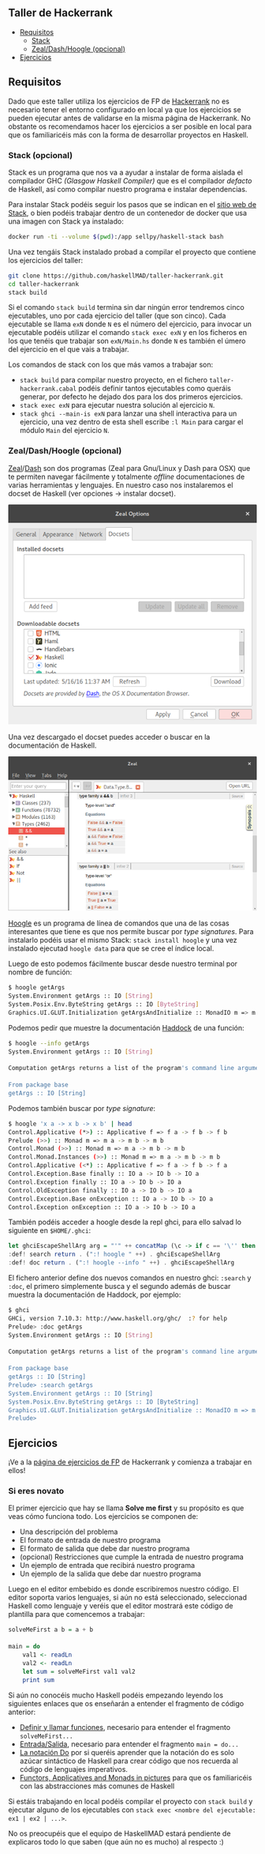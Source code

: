 <!-- markdown-toc start - Don't edit this section. Run M-x markdown-toc-generate-toc again -->

## Taller de Hackerrank ##

- [Requisitos](#requisitos)
    - [Stack](#stack)
    - [Zeal/Dash/Hoogle (opcional)](#zealdashhoogle-opcional)
- [Ejercicios](#ejercicios)

<!-- markdown-toc end -->


## Requisitos ##

Dado que este taller utiliza los ejercicios de FP de [Hackerrank](https://www.hackerrank.com/domains/fp/intro) no es necesario tener el entorno configurado en local ya que los ejercicios se pueden ejecutar antes de validarse en la misma página de Hackerrank. No obstante os recomendamos hacer los ejercicios a ser posible en local para que os familiaricéis más con la forma de desarrollar proyectos en Haskell.

### Stack (opcional) ###

Stack es un programa que nos va a ayudar a instalar de forma aislada el compilador GHC *(Glasgow Haskell Compiler)* que es el compilador *defacto* de Haskell, así como compilar nuestro programa e instalar dependencias.

Para instalar Stack podéis seguir los pasos que se indican en el [sitio web de Stack](http://docs.haskellstack.org/en/stable/README/), o bien podéis trabajar dentro de un contenedor de docker que usa una imagen con Stack ya instalado:

``` sh
docker run -ti --volume $(pwd):/app sellpy/haskell-stack bash
```

Una vez tengáis Stack instalado probad a compilar el proyecto que contiene los ejercicios del taller:

``` sh
git clone https://github.com/haskellMAD/taller-hackerrank.git
cd taller-hackerrank
stack build
```

Si el comando `stack build` termina sin dar ningún error tendremos cinco ejecutables, uno por cada ejercicio del taller (que son cinco). Cada ejecutable se llama `exN` donde `N` es el número del ejercicio, para invocar un ejecutable podéis utilizar el comando `stack exec exN` y en los ficheros en los que tenéis que trabajar son `exN/Main.hs` donde `N` es también el úmero del ejercicio en el que vais a trabajar.

Los comandos de stack con los que más vamos a trabajar son:

- `stack build` para compilar nuestro proyecto, en el fichero `taller-hackerrank.cabal` podéis definir tantos ejecutables como queráis generar, por defecto he dejado dos para los dos primeros ejercicios.
- `stack exec exN` para ejecutar nuestra solución al ejercicio `N`.
- `stack ghci --main-is exN` para lanzar una shell interactiva para un ejercicio, una vez dentro de esta shell escribe `:l Main` para cargar el módulo `Main` del ejercicio `N`.

### Zeal/Dash/Hoogle (opcional) ###

[Zeal](https://zealdocs.org/)/[Dash](https://kapeli.com/dash) son dos programas (Zeal para Gnu/Linux y Dash para OSX) que te permiten navegar fácilmente y totalmente *offline* documentaciones de varias herramientas y lenguajes. En nuestro caso nos instalaremos el docset de Haskell (ver opciones → instalar docset).

![Docset de Haskell](img/zeal-haskell.png)

Una vez descargado el docset puedes acceder o buscar en la documentación de Haskell.

![Zeal](img/zeal-haskell-main.png)

[Hoogle](https://wiki.haskell.org/Hoogle#Searches) es un programa de línea de comandos que una de las cosas interesantes que tiene es que nos permite buscar por *type signatures*. Para instalarlo podéis usar el mismo Stack: `stack install hoogle` y una vez instalado ejecutad `hoogle data` para que se cree el índice local.

Luego de esto podemos fácilmente buscar desde nuestro terminal por nombre de función:
``` sh
$ hoogle getArgs
System.Environment getArgs :: IO [String]
System.Posix.Env.ByteString getArgs :: IO [ByteString]
Graphics.UI.GLUT.Initialization getArgsAndInitialize :: MonadIO m => m (String, [String])
```

Podemos pedir que muestre la documentación [Haddock](https://www.haskell.org/haddock/) de una función:
``` sh
$ hoogle --info getArgs
System.Environment getArgs :: IO [String]

Computation getArgs returns a list of the program's command line arguments (not including the program name). 

From package base
getArgs :: IO [String]
```

Podemos también buscar por *type signature*:
``` sh
$ hoogle 'x a -> x b -> x b' | head
Control.Applicative (*>) :: Applicative f => f a -> f b -> f b
Prelude (>>) :: Monad m => m a -> m b -> m b
Control.Monad (>>) :: Monad m => m a -> m b -> m b
Control.Monad.Instances (>>) :: Monad m => m a -> m b -> m b
Control.Applicative (<*) :: Applicative f => f a -> f b -> f a
Control.Exception.Base finally :: IO a -> IO b -> IO a
Control.Exception finally :: IO a -> IO b -> IO a
Control.OldException finally :: IO a -> IO b -> IO a
Control.Exception.Base onException :: IO a -> IO b -> IO a
Control.Exception onException :: IO a -> IO b -> IO a
```

También podéis acceder a hoogle desde la repl ghci, para ello salvad lo siguiente en `$HOME/.ghci`:

``` haskell
let ghciEscapeShellArg arg = "'" ++ concatMap (\c -> if c == '\'' then "'\"'\"'" else [c]) arg ++ "'"
:def! search return . (":! hoogle " ++) . ghciEscapeShellArg
:def! doc return . (":! hoogle --info " ++) . ghciEscapeShellArg
```

El fichero anterior define dos nuevos comandos en nuestro ghci: `:search` y `:doc`, el primero simplemente busca y el segundo además de buscar muestra la documentación de Haddock, por ejemplo:

``` sh
$ ghci
GHCi, version 7.10.3: http://www.haskell.org/ghc/  :? for help
Prelude> :doc getArgs
System.Environment getArgs :: IO [String]

Computation getArgs returns a list of the program's command line arguments (not including the program name). 

From package base
getArgs :: IO [String]
Prelude> :search getArgs
System.Environment getArgs :: IO [String]
System.Posix.Env.ByteString getArgs :: IO [ByteString]
Graphics.UI.GLUT.Initialization getArgsAndInitialize :: MonadIO m => m (String, [String])
Prelude> 
```

## Ejercicios ##

¡Ve a la [página de ejercicios de FP](https://www.hackerrank.com/domains/fp/intro) de Hackerrank y comienza a trabajar en ellos!

### Si eres novato ###

El primer ejercicio que hay se llama **Solve me first** y su propósito es que veas cómo funciona todo. Los ejercicios se componen de:

- Una descripción del problema
- El formato de entrada de nuestro programa
- El formato de salida que debe dar nuestro programa
- (opcional) Restricciones que cumple la entrada de nuestro programa
- Un ejemplo de entrada que recibirá nuestro programa
- Un ejemplo de la salida que debe dar nuestro programa

Luego en el editor embebido es donde escribiremos nuestro código. El editor soporta varios lenguajes, si aún no está seleccionado, seleccionad Haskell como lenguaje y veréis que el editor mostrará este código de plantilla para que comencemos a trabajar:

``` haskell
solveMeFirst a b = a + b

main = do
    val1 <- readLn
    val2 <- readLn
    let sum = solveMeFirst val1 val2
    print sum
```

Si aún no conocéis mucho Haskell podéis empezando leyendo los siguientes enlaces que os enseñarán a entender el fragmento de código anterior:
- [Definir y llamar funciones](http://aprendehaskell.es/content/Empezando.html#las-primeras-pequenas-funciones), necesario para entender el fragmento `solveMeFirst...`
- [Entrada/Salida](http://aprendehaskell.es/content/EntradaSalida.html#hola-mundo), necesario para entender el fragmento `main = do...`
- [La notación Do](http://aprendehaskell.es/content/Monadas.html#la-notacion-do) por si queréis aprender que la notación do es solo azúcar sintáctico de Haskell para crear código que nos recuerda al código de lenguajes imperativos.
- [Functors, Applicatives and Monads in pictures](http://adit.io/posts/2013-04-17-functors,_applicatives,_and_monads_in_pictures.html) para que os familiaricéis con las abstracciones más comunes de Haskell

Si estáis trabajando en local podéis compilar el proyecto con `stack build` y ejecutar alguno de los ejecutables con `stack exec <nombre del ejecutable: ex1 | ex2 | ...>`.

No os preocupéis que el equipo de HaskellMAD estará pendiente de explicaros todo lo que saben (que aún no es mucho) al respecto :)
